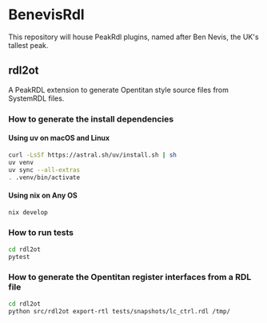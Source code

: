 # BenevisRdl
This repository will house PeakRdl plugins, named after Ben Nevis, the UK's tallest peak.

## rdl2ot
A PeakRDL extension to generate Opentitan style source files from SystemRDL files.


### How to generate the install dependencies
#### Using uv on macOS and Linux

```sh
curl -LsSf https://astral.sh/uv/install.sh | sh
uv venv
uv sync --all-extras 
. .venv/bin/activate
```
#### Using nix on Any OS
```sh 
nix develop
```

### How to run tests
```sh
cd rdl2ot
pytest
```

### How to generate the Opentitan register interfaces from a RDL file
```sh
cd rdl2ot
python src/rdl2ot export-rtl tests/snapshots/lc_ctrl.rdl /tmp/
```

